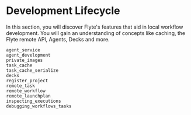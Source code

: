 # Development Lifecycle

In this section, you will discover Flyte's features that aid in local workflow development.
You will gain an understanding of concepts like caching, the Flyte remote API, Agents, Decks and more.

```{auto-examples-toc}
agent_service
agent_development
private_images
task_cache
task_cache_serialize
decks
register_project
remote_task
remote_workflow
remote_launchplan
inspecting_executions
debugging_workflows_tasks
```
